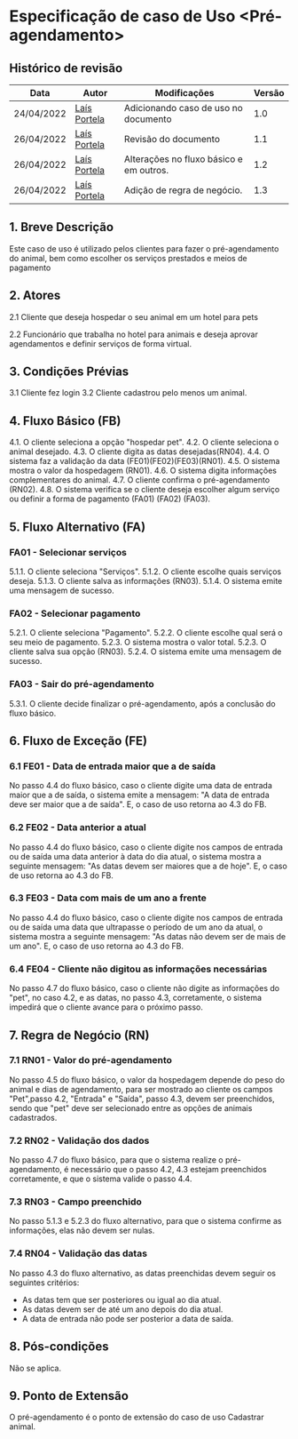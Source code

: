 # Especificação de caso de Uso <Pré-agendamento>
 
## Histórico de revisão
| Data       | Autor                                        | Modificações                      | Versão |
| ---------- | -------------------------------------------- | --------------------------------- | ------ |
| 24/04/2022 | [Laís Portela](https://github.com/laispa) |Adicionando caso de uso no documento | 1.0 |
| 26/04/2022 | [Laís Portela](https://github.com/laispa) |Revisão do documento | 1.1 |
| 26/04/2022 | [Laís Portela](https://github.com/laispa) |Alterações no fluxo básico e em outros.| 1.2 |
| 26/04/2022 | [Laís Portela](https://github.com/laispa) |Adição de regra de negócio.| 1.3 |
 
## 1. Breve Descrição
Este caso de uso é utilizado pelos clientes para fazer o pré-agendamento do animal, bem como escolher os serviços prestados e meios de pagamento
 
## 2. Atores
2.1 Cliente que deseja hospedar o seu animal em um hotel para pets
 
2.2 Funcionário que trabalha no hotel para animais e deseja aprovar agendamentos e definir serviços de forma virtual.
 
## 3. Condições Prévias
3.1 Cliente fez login
3.2 Cliente cadastrou pelo menos um animal.
 
## 4. Fluxo Básico (FB)
 
4.1. O cliente seleciona a opção "hospedar pet".
4.2. O cliente seleciona o animal desejado.
4.3. O cliente digita as datas desejadas(RN04).
4.4. O sistema faz a validação da data (FE01)(FE02)(FE03)(RN01).
4.5. O sistema mostra o valor da hospedagem (RN01).
4.6. O sistema digita informações complementares do animal.
4.7. O cliente confirma o pré-agendamento (RN02).
4.8. O sistema verifica se o cliente deseja escolher algum serviço ou definir a forma de pagamento (FA01) (FA02) (FA03).
 
## 5. Fluxo Alternativo (FA)
### FA01 - Selecionar serviços
5.1.1. O cliente seleciona "Serviços".
5.1.2. O cliente escolhe quais serviços deseja.
5.1.3. O cliente salva as informações (RN03).
5.1.4. O sistema emite uma mensagem de sucesso.
 
### FA02 - Selecionar pagamento
5.2.1. O cliente seleciona "Pagamento".
5.2.2. O cliente escolhe qual será o seu meio de pagamento.
5.2.3. O sistema mostra o valor total.
5.2.3. O cliente salva sua opção (RN03).
5.2.4. O sistema emite uma mensagem de sucesso.
 
### FA03 - Sair do pré-agendamento
5.3.1. O cliente decide finalizar o pré-agendamento, após a conclusão do fluxo básico.
 
## 6. Fluxo de Exceção (FE)
### 6.1 FE01 - Data de entrada maior que a de saída
No passo 4.4 do fluxo básico, caso o cliente digite uma data de entrada maior que a de saída, o sistema emite a mensagem: "A data de entrada deve ser maior que a de saída". E, o caso de uso retorna ao 4.3 do FB.
### 6.2 FE02 - Data anterior a atual
No passo 4.4 do fluxo básico, caso o cliente digite nos campos de entrada ou de saída uma data anterior à data do dia atual, o sistema mostra a seguinte mensagem: "As datas devem ser maiores que a de hoje".  E, o caso de uso retorna ao 4.3 do FB.
### 6.3 FE03 - Data com mais de um ano a frente
No passo 4.4 do fluxo básico, caso o cliente digite nos campos de entrada ou de saída uma data que ultrapasse o período de um ano da atual, o sistema mostra a seguinte mensagem: "As datas não devem ser de mais de um ano". E, o caso de uso retorna ao 4.3 do FB.
### 6.4 FE04 - Cliente não digitou as informações necessárias
No passo 4.7 do fluxo básico, caso o cliente não digite as informações do "pet", no caso 4.2, e as datas, no passo 4.3, corretamente, o sistema impedirá que o cliente avance para o próximo passo.
 
## 7. Regra de Negócio (RN)
### 7.1 RN01 - Valor do pré-agendamento
No passo 4.5 do fluxo básico, o valor da hospedagem depende do peso do animal e dias de agendamento, para ser mostrado ao cliente os campos "Pet",passo 4.2, "Entrada" e "Saída", passo 4.3, devem ser preenchidos, sendo que "pet" deve ser selecionado entre as opções de animais cadastrados.
### 7.2 RN02 - Validação dos dados
No passo 4.7 do fluxo básico, para que o sistema realize o pré-agendamento, é necessário que o passo 4.2, 4.3 estejam preenchidos corretamente, e que o sistema valide o passo 4.4.
### 7.3 RN03 - Campo preenchido
No passo 5.1.3 e 5.2.3 do fluxo alternativo, para que o sistema confirme as informações, elas não devem ser nulas.
### 7.4 RN04 - Validação das datas
No passo 4.3 do fluxo alternativo, as datas preenchidas devem seguir os seguintes critérios: 
- As datas tem que ser posteriores ou igual ao dia atual.
- As datas devem ser de até um ano depois do dia atual.
- A data de entrada não pode ser posterior a data de saída.
## 8. Pós-condições
 Não se aplica.
## 9. Ponto de Extensão
 O pré-agendamento é o ponto de extensão do caso de uso Cadastrar animal.

